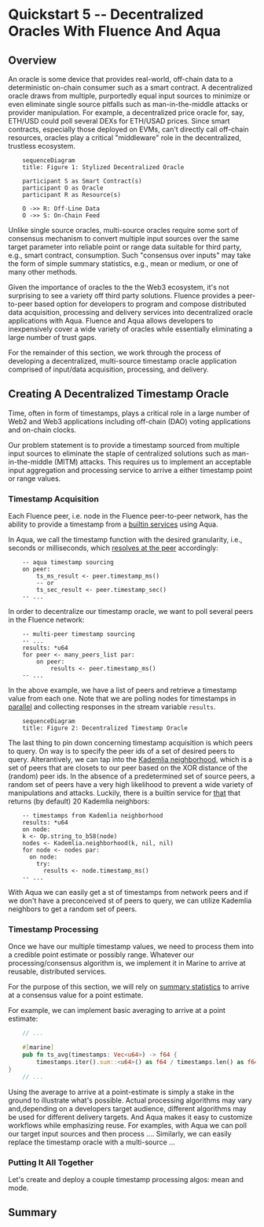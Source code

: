# Quickstart 5 -- Decentralized Oracles With Fluence And Aqua

## Overview

An oracle is some device that provides real-world, off-chain data to a deterministic on-chain consumer such as a smart contract. A decentralized oracle draws from multiple, purportedly equal input sources to minimize or even eliminate single source pitfalls such as man-in-the-middle attacks or provider manipulation. For example, a decentralized price oracle for, say, ETH/USD could poll several DEXs for  ETH/USAD prices. Since smart contracts, especially those deployed on EVMs, can't directly call off-chain resources, oracles play a critical "middleware" role in the decentralized, trustless ecosystem. 

```mermaid
    sequenceDiagram
    title: Figure 1: Stylized Decentralized Oracle
    
    participant S as Smart Contract(s)
    participant O as Oracle
    participant R as Resource(s)
    
    O ->> R: Off-Line Data
    O ->> S: On-Chain Feed
```

Unlike single source oracles, multi-source oracles require some sort of consensus mechanism to convert multiple input sources over the same target parameter into reliable point or range data suitable for third party, e.g., smart contract, consumption. Such "consensus over inputs" may take the form of simple summary statistics, e.g., mean or medium, or one of many other methods.  

Given the importance of oracles to the the Web3 ecosystem, it's not surprising to see a variety off third party solutions. Fluence provides a peer-to-peer based option for developers to program and compose distributed data acquisition, processing and delivery services into decentralized oracle applications with Aqua. Fluence and Aqua allows developers to inexpensively cover a wide variety of oracles while essentially eliminating a large number of trust gaps.

For the remainder of this section, we work through the process of developing a decentralized, multi-source timestamp oracle application comprised of input/data acquisition, processing, and delivery.

## Creating A Decentralized Timestamp Oracle

Time, often in form of timestamps, plays a critical role in a large number of Web2 and Web3 applications including off-chain (DAO) voting applications and on-chain clocks.

Our problem statement is to provide a timestamp sourced from multiple input sources to eliminate the staple of centralized solutions such as man-in-the-middle (MITM) attacks. This requires us to implement an acceptable input aggregation and processing service to arrive a either timestamp point or range values.

### Timestamp Acquisition

Each Fluence peer, i.e. node in the Fluence peer-to-peer network, has the ability to provide a timestamp from a [builtin services](https://github.com/fluencelabs/aqua-lib/blob/b90f2dddc335c155995a74d8d97de8dbe6a029d2/builtin.aqua#L127) using Aqua.

In Aqua, we call the timestamp function with the desired granularity, i.e., seconds or milliseconds, which [resolves at the peer](https://github.com/fluencelabs/fluence/blob/527e26e08f3905e53208b575792712eeaee5deca/particle-closures/src/host_closures.rs#L124) accordingly:

```aqua
    -- aqua timestamp sourcing
    on peer:
        ts_ms_result <- peer.timestamp_ms()
        -- or
        ts_sec_result <- peer.timestamp_sec()
    -- ...
```

In order to decentralize our timestamp oracle, we want to poll several peers in the Fluence network:

```aqua
    -- multi-peer timestamp sourcing
    -- ...
    results: *u64
    for peer <- many_peers_list par:
        on peer:
            results <- peer.timestamp_ms()
    -- ...
```

In the above example, we have a list of peers and retrieve a timestamp value from each one. Note that we are polling nodes for timestamps in [parallel](https://doc.fluence.dev/aqua-book/language/flow/parallel) and collecting responses in the stream variable `results`.


```mermaid
    sequenceDiagram
    title: Figure 2: Decentralized Timestamp Oracle 
```

The last thing to pin down concerning timestamp acquisition is which peers to query. On way is to specify the peer ids of a set of desired peers to query. Alterantively, we can tap into the [Kademlia neighborhood](https://en.wikipedia.org/wiki/Kademlia), which is a set of peers that are closets to our peer based on the XOR distance of the (random) peer ids. In the absence of a predetermined set of source peers, a random set of peers have a very high likelihood to prevent a wide variety of manipulations and attacks. Luckily, there is a builtin service for [that](https://github.com/fluencelabs/aqua-lib/blob/b90f2dddc335c155995a74d8d97de8dbe6a029d2/builtin.aqua#L140) that returns (by default) 20 Kademlia neighbors:

```aqua
    -- timestamps from Kademlia neighborhood
    results: *u64
    on node:
    k <- Op.string_to_b58(node)
    nodes <- Kademlia.neighborhood(k, nil, nil)
    for node <- nodes par:
      on node:
        try:
          results <- node.timestamp_ms()
    -- ...

```

With Aqua we can easily get a st of timestamps from network peers and if we don't have a preconceived st of peers to query, we can utilize Kademlia neighbors to get a random set of peers.

### Timestamp Processing

Once we have our multiple timestamp values, we need to process them into a credible point estimate or possibly range. Whatever our processing/consensus algorithm is, we implement it in Marine to arrive at reusable, distributed services. 

For the purpose of this section, we will rely on [summary statistics](https://en.wikipedia.org/wiki/Summary_statistics) to arrive at a consensus value for a point estimate.

For example, we can implement basic averaging to arrive at a point estimate:

```rust
    // ...

    #[marine]
    pub fn ts_avg(timestamps: Vec<u64>) -> f64 {
        timestamps.iter().sum::<u64>() as f64 / timestamps.len() as f64
}
    // ...
```

Using the average to arrive at a point-estimate is simply a stake in the ground to illustrate what's possible. Actual processing algorithms may vary and,depending on a developers target audience, different algorithms may be used for different delivery targets. And Aqua makes it easy to customize workflows while emphasizing reuse. For examples, with Aqua we can poll our target input sources and then process .... 
 Similarly, we can easily replace the timestamp oracle with a multi-source ... 
 

### Putting It All Together

Let's create and deploy a couple timestamp processing algos: mean and mode.





## Summary